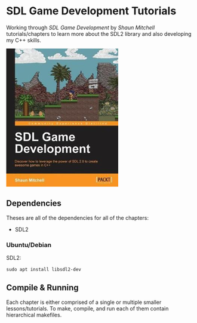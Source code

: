 # SDL Game Development Tutorials
Working through *SDL Game Development* by *Shaun Mitchell* tutorials/chapters to learn more about the SDL2 library and also developing my C++ skills.

![Book Cover Image](img/sdl-game-development.jpg)

## Dependencies
Theses are all of the dependencies for all of the chapters:
* SDL2 

### Ubuntu/Debian
SDL2:
```
sudo apt install libsdl2-dev
```

## Compile & Running
Each chapter is either comprised of a single or multiple smaller lessons/tutorials. To make, compile, and run each of them contain hierarchical makefiles.